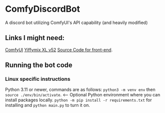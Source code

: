 # ComfyDiscordBot
A discord bot utilizing ComfyUI's API capability (and heavily modified)

## Links I might need:
[ComfyUI](https://github.com/comfyanonymous/ComfyUI)
[Yiffymix XL v52](https://civitai.com/models/3671?modelVersionId=732770)
[Source Code for front-end](https://github.com/HeyItsJustFelix/ComfyDiscordBot/archive/refs/heads/main.zip).

## Running the bot code

### Linux specific instructions
Python 3.11 or newer, commands are as follows:
`python3 -m venv env` then `source ./env/bin/activate`. <-- Optional Python environment where you can install packages locally.
`python -m pip install -r requirements.txt` for installing and `python main.py` to turn it on.